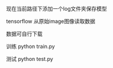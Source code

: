 现在当前路径下添加一个log文件夹保存模型


tensorflow 从原始image图像读取数据

数据可自行下载

训练  python train.py

测试  python test.py

